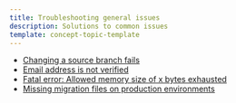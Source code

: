 ```yaml
---
title: Troubleshooting general issues
description: Solutions to common issues
template: concept-topic-template
---
```



* [Changing a source branch fails](/docs/cloud/dev/spryker-cloud-commerce-os/troubleshooting/troubleshooting-general-issues/changing-a-source-branch-fails.html)
* [Email address is not verified](/docs/cloud/dev/spryker-cloud-commerce-os/troubleshooting/troubleshooting-general-issues/email-address-is-not-verified.html)
* [Fatal error: Allowed memory size of x bytes exhausted](/docs/cloud/dev/spryker-cloud-commerce-os/troubleshooting/troubleshooting-general-issues/fatal-error-allowed-memory-size-of-x-bytes-exhausted.html)
* [Missing migration files on production environments](/docs/cloud/dev/spryker-cloud-commerce-os/troubleshooting/troubleshooting-general-issues/missing-migration-files-on-production-environments.html)
